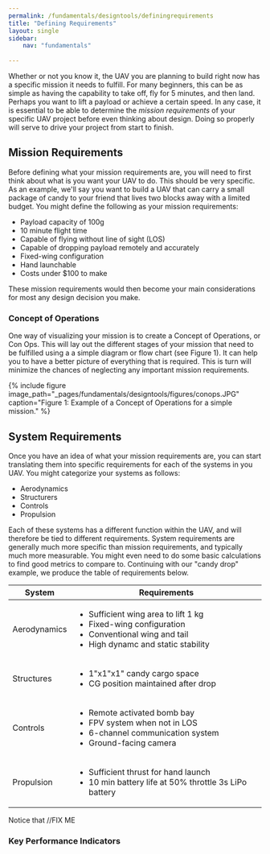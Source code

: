 ```yaml
---
permalink: /fundamentals/designtools/definingrequirements
title: "Defining Requirements"
layout: single
sidebar:
    nav: "fundamentals"
    
---
```


Whether or not you know it, the UAV you are planning to build right now has a specific mission it needs to fulfill. For many beginners, this can be as simple as having the capability to take off, fly for 5 minutes, and then land. Perhaps you want to lift a payload or achieve a certain speed. In any case, it is essential to be able to determine the *mission requirements* of your specific UAV project before even thinking about design. Doing so properly will serve to drive your project from start to finish.

## Mission Requirements
Before defining what your mission requirements are, you will need to first think about what is you want your UAV to do. This should be very specific. As an example, we'll say you want to build a UAV that can carry a small package of candy to your friend that lives two blocks away with a limited budget. You might define the following as your mission requirements:

+ Payload capacity of 100g
+ 10 minute flight time
+ Capable of flying without line of sight (LOS)
+ Capable of dropping payload remotely and accurately
+ Fixed-wing configuration
+ Hand launchable
+ Costs under $100 to make

These mission requirements would then become your main considerations for most any design decision you make.

### Concept of Operations
One way of visualizing your mission is to create a Concept of Operations, or Con Ops. This will lay out the different stages of your mission that need to be fulfilled using a a simple diagram or flow chart (see Figure 1). It can help you to have a better picture of everything that is required. This is turn will minimize the chances of neglecting any important mission requirements.

{% include figure image_path="_pages/fundamentals/designtools/figures/conops.JPG" caption="Figure 1: Example of a Concept of Operations for a simple mission." %}

## System Requirements
Once you have an idea of what your mission requirements are, you can start translating them into specific requirements for each of the systems in you UAV. You might categorize your systems as follows:

+ Aerodynamics
+ Structurers
+ Controls
+ Propulsion

Each of these systems has a different function within the UAV, and will therefore be tied to different requirements. System requirements are generally much more specific than mission requirements, and typically much more measurable. You might even need to do some basic calculations to find good metrics to compare to. Continuing with our "candy drop" example, we produce the table of requirements below.

| System           | Requirements                           | 
| ---------------- | -------------------------------------- |
| Aerodynamics     | <ul><li>Sufficient wing area to lift 1 kg</li><li>Fixed-wing configuration</li><li>Conventional wing and tail</li><li>High dynamc and static stability</li></ul>| 
| Structures       | <ul><li>1"x1"x1" candy cargo space</li><li>CG position maintained after drop</li></ul>| 
| Controls         | <ul><li>Remote activated bomb bay</li><li>FPV system when not in LOS</li><li>6-channel communication system</li><li>Ground-facing camera</li></ul> | 
| Propulsion       | <ul><li>Sufficient thrust for hand launch</li><li>10 min battery life at 50% throttle 3s LiPo battery</li></ul> |

Notice that //FIX ME

### Key Performance Indicators


